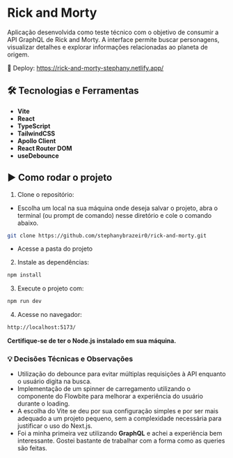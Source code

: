 # Rick and Morty 

Aplicação desenvolvida como teste técnico com o objetivo de consumir a API GraphQL de Rick and Morty. A interface permite buscar personagens, visualizar detalhes e explorar informações relacionadas ao planeta de origem.

🎉 Deploy: https://rick-and-morty-stephany.netlify.app/

## 🛠️ Tecnologias e Ferramentas

- **Vite**
- **React**
- **TypeScript**
- **TailwindCSS**
- **Apollo Client**
- **React Router DOM**
- **useDebounce**

## ▶️ Como rodar o projeto 


1. Clone o repositório:

- Escolha um local na sua máquina onde deseja salvar o projeto, abra o terminal (ou prompt de comando) nesse diretório e cole o comando abaixo.

```bash
git clone https://github.com/stephanybrazeir0/rick-and-morty.git
```

- Acesse a pasta do projeto

2. Instale as dependências:

```bash
npm install
```

3. Execute o projeto com:

```bash
npm run dev
```

4. Acesse no navegador:

```bash
http://localhost:5173/
```

**Certifique-se de ter o Node.js instalado em sua máquina.**

### 💡 Decisões Técnicas e Observações

- Utilização do debounce para evitar múltiplas requisições à API enquanto o usuário digita na busca.
- Implementação de um spinner de carregamento utilizando o componente do Flowbite para melhorar a experiência do usuário durante o loading.
- A escolha do Vite se deu por sua configuração simples e por ser mais adequado a um projeto pequeno, sem a complexidade necessária para justificar o uso do Next.js.
- Foi a minha primeira vez utilizando **GraphQL** e achei a experiência bem interessante. Gostei bastante de trabalhar com a forma como as queries são feitas.
